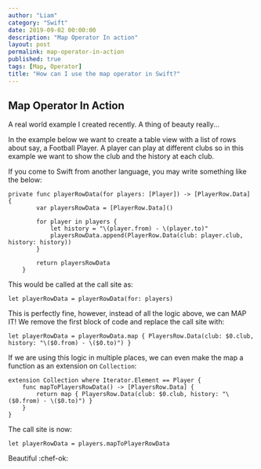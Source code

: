 ```yaml
---
author: "Liam"
category: "Swift"
date: 2019-09-02 00:00:00
description: "Map Operator In action"
layout: post
permalink: map-operator-in-action
published: true
tags: [Map, Operator]
title: "How can I use the map operator in Swift?"
---
```


## Map Operator In Action

A real world example I created recently. A thing of beauty really...

In the example below we want to create a table view with a list of rows about say, a Football Player. A player can play at different clubs so in this example we want to show the club and the history at each club.

If you come to Swift from another language, you may write something like the below:

```
private func playerRowData(for players: [Player]) -> [PlayerRow.Data] {
        var playersRowData = [PlayerRow.Data]()

        for player in players {
            let history = "\(player.from) - \(player.to)"
            playersRowData.append(PlayerRow.Data(club: player.club, history: history))
        }

        return playersRowData
    }
```

This would be called at the call site as:

```
let playerRowData = playerRowData(for: players)
```

This is perfectly fine, however, instead of all the logic above, we can MAP IT! We remove the first block of code and replace the call site with:

```
let playerRowData = playerRowData.map { PlayersRow.Data(club: $0.club, history: "\($0.from) - \($0.to)") }
```

If we are using this logic in multiple places, we can even make the map a function as an extension on `Collection`:

```
extension Collection where Iterator.Element == Player {
	func mapToPlayersRowData() -> [PlayersRow.Data] {
        return map { PlayersRow.Data(club: $0.club, history: "\($0.from) - \($0.to)") }
    }
}
```

The call site is now:

```
let playerRowData = players.mapToPlayerRowData
```

Beautiful :chef-ok:
